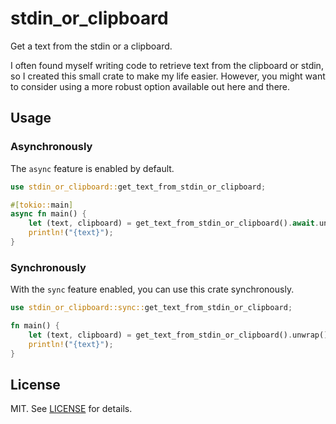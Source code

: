 # stdin_or_clipboard

Get a text from the stdin or a clipboard.

I often found myself writing code to retrieve text from the clipboard or stdin, so I created this small crate to make my life easier. However, you might want to consider using a more robust option available out here and there.

## Usage

### Asynchronously

The `async` feature is enabled by default.

```rust
use stdin_or_clipboard::get_text_from_stdin_or_clipboard;

#[tokio::main]
async fn main() {
    let (text, clipboard) = get_text_from_stdin_or_clipboard().await.unwrap();
    println!("{text}");
}
```

### Synchronously

With the `sync` feature enabled, you can use this crate synchronously.

```rust
use stdin_or_clipboard::sync::get_text_from_stdin_or_clipboard;

fn main() {
    let (text, clipboard) = get_text_from_stdin_or_clipboard().unwrap();
    println!("{text}");
}
```

## License

MIT. See [LICENSE](LICENSE) for details.
